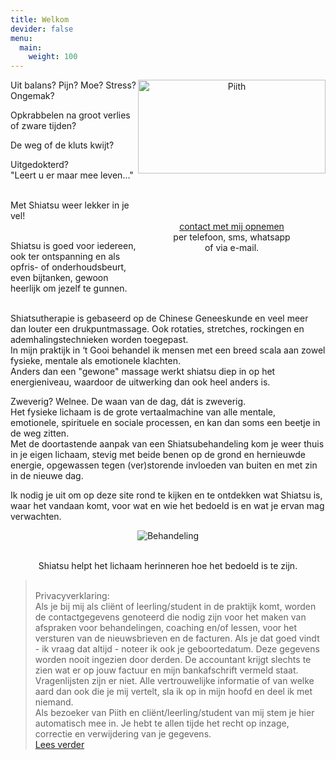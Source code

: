 ```yaml
---
title: Welkom
devider: false
menu:
  main:
    weight: 100
---
```

<div style="float: right; width: 300px; text-align: center;"><a href="http://piith.nl"><img src="http://piith.nl/wp-content/uploads/2015/08/Piith-Logo_medium.png" alt="Piith" width="300" height="150"></a>
<p>&nbsp;</p>
<p>&nbsp;</p>
<p><a href="/contact">contact met mij opnemen</a><br>per telefoon, sms, whatsapp <br>of via e-mail.</p>
<p>&nbsp;</p>
</div>

Uit balans? Pijn? Moe? Stress? Ongemak?

Opkrabbelen na groot verlies of zware tijden?

De weg of de kluts kwijt?

Uitgedokterd?\
"Leert u er maar mee leven..."

\
Met Shiatsu weer lekker in je vel!

\
Shiatsu is goed voor iedereen, ook ter ontspanning en als opfris- of onderhoudsbeurt, even bijtanken, gewoon heerlijk om jezelf te gunnen.

\
Shiatsutherapie is gebaseerd op de Chinese Geneeskunde en veel meer dan louter een drukpuntmassage. Ook rotaties, stretches, rockingen en ademhalingstechnieken worden toegepast.\
In mijn praktijk in ‘t Gooi behandel ik mensen met een breed scala aan zowel fysieke, mentale als emotionele klachten.\
Anders dan een "gewone" massage werkt shiatsu diep in op het energieniveau, waardoor de uitwerking dan ook heel anders is.

Zweverig? Welnee. De waan van de dag, dát is zweverig.\
Het fysieke lichaam is de grote vertaalmachine van alle mentale, emotionele, spirituele en sociale processen, en kan dan soms een beetje in de weg zitten.\
Met  de doortastende aanpak van een Shiatsubehandeling kom je weer thuis in je eigen lichaam, stevig met beide benen op de grond en hernieuwde energie, opgewassen tegen (ver)storende invloeden van buiten en met zin in de nieuwe dag.

Ik nodig je uit om op deze site rond te kijken en te ontdekken wat Shiatsu is, waar het vandaan komt, voor wat en wie het bedoeld is en wat je ervan mag verwachten.

<center>

![Behandeling](/uploads/behandeling1.jpg)

\
Shiatsu helpt het lichaam herinneren hoe het bedoeld is te zijn.

</center>

>   \
>   Privacyverklaring:\
>   Als je bij mij als cliënt of leerling/student in de praktijk komt, worden de contactgegevens genoteerd die nodig zijn voor het maken van afspraken voor behandelingen, coaching en/of lessen, voor het versturen van de nieuwsbrieven en de facturen. Als je dat goed vindt - ik vraag dat altijd - noteer ik ook je geboortedatum. Deze gegevens worden nooit ingezien door derden. De accountant krijgt slechts te zien wat er op jouw factuur en mijn bankafschrift vermeld staat.\
>   Vragenlijsten zijn er niet. Alle vertrouwelijke informatie of van welke aard dan ook die je mij vertelt, sla ik op in mijn hoofd en deel ik met niemand.\
>   Als bezoeker van Piith en cliënt/leerling/student van mij stem je hier automatisch mee in. Je hebt te allen tijde het recht op inzage, correctie en verwijdering van je gegevens.\
>   [Lees verder](http://piith.nl/privacyverklaring)
